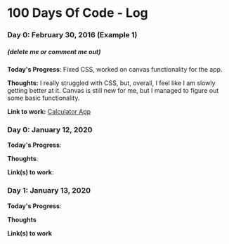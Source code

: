 # 100 Days Of Code - Log

### Day 0: February 30, 2016 (Example 1)
##### (delete me or comment me out)

**Today's Progress**: Fixed CSS, worked on canvas functionality for the app.

**Thoughts:** I really struggled with CSS, but, overall, I feel like I am slowly getting better at it. Canvas is still new for me, but I managed to figure out some basic functionality.

**Link to work:** [Calculator App](http://www.example.com)

### Day 0: January 12, 2020

**Today's Progress**: 

**Thoughts**: 

**Link(s) to work**: 


### Day 1: January 13, 2020

**Today's Progress**: 

**Thoughts** 

**Link(s) to work**

